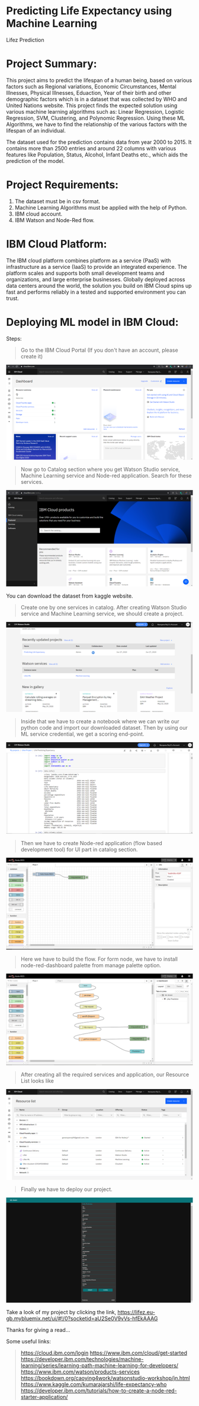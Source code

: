 # Predicting Life Expectancy using Machine Learning
Lifez Prediction

# Project Summary:
This project aims to predict the lifespan of a human being, based on various factors such
as Regional variations, Economic Circumstances, Mental Illnesses, Physical Illnesses, Eduaction,
Year of their birth and other demographic factors which is in a dataset that was collected by
WHO and United Nations website. This project finds the expected solution using various
machine learning algorithms such as: Linear Regression, Logistic Regression, SVM, Clustering,
and Polynomic Regression. Using these ML Algorithms, we have to find the relationship of the
various factors with the lifespan of an individual. 

The dataset used for the prediction contains data from year 2000 to 2015. It contains more than
2500 entries and around 22 columns with various features like Population, Status, Alcohol, Infant
Deaths etc., which aids the prediction of the model.

# Project Requirements:
1. The dataset must be in csv format.
2. Machine Learning Algorithms must be applied with the help of Python.
3. IBM cloud account.
4. IBM Watson and Node-Red flow.

# IBM Cloud Platform:
The IBM cloud platform combines platform as a service (PaaS) with infrastructure as a service (IaaS) to provide an integrated experience. The platform scales and supports both small development teams and organizations, and large enterprise businesses. Globally deployed across data centers around the world, the solution you build on IBM Cloud spins up fast and performs reliably in a tested and supported environment you can trust.

# Deploying ML model in IBM Cloud:
Steps:
> Go to the IBM Cloud Portal (If you don't have an account, please create it)

![](images/Capture7.PNG)

> Now go to Catalog section where you get Watson Studio service, Machine Learning service and Node-red application. Search for these services.

![](images/Capture.PNG)

You can download the dataset from kaggle website.
> Create one by one services in catalog. 
> After creating Watson Studio service and Machine Learning service, we should create a project.

![](images/Capture3.PNG)

> Inside that we have to create a notebook where we can write our python code and import our downloaded dataset. Then by using our ML service credential, we get a scoring end-point.

![](images/Capture5.PNG)

> Then we have to create Node-red application (flow based development tool) for UI part in catalog section.

![](images/Capture1.PNG)

> Here we have to build the flow. For form node, we have to install node-red-dashboard palette from manage palette option.

![](images/Capture4.PNG)

> After creating all the required services and application, our Resource List looks like

![](images/Capture8.PNG)

> Finally we have to deploy our project.

![](images/Capture6.png)

Take a look of my project by clicking the link,
https://lifez.eu-gb.mybluemix.net/ui/#!/0?socketid=aU2Se0V9vVs-hfEkAAAG


Thanks for giving a read...


Some useful links:
> https://cloud.ibm.com/login
> https://www.ibm.com/cloud/get-started
> https://developer.ibm.com/technologies/machine-learning/series/learning-path-machine-learning-for-developers/
> https://www.ibm.com/watson/products-services
> https://bookdown.org/caoying4work/watsonstudio-workshop/jn.html
> https://www.kaggle.com/kumarajarshi/life-expectancy-who
> https://developer.ibm.com/tutorials/how-to-create-a-node-red-starter-application/

